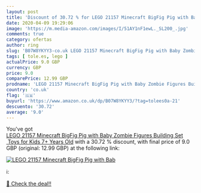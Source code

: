 ```yaml
---
layout: post
title: 'Discount of 30.72 % for LEGO 21157 Minecraft BigFig Pig with Bab'
date: 2020-04-09 19:29:06
image: 'https://m.media-amazon.com/images/I/51AY1nF1ewL._SL200_.jpg'
comments: true
category: ofertas
author: ring
slug: 'B07W8YKYY3-co.uk LEGO 21157 Minecraft BigFig Pig with Baby Zombie...'
tags: [ tole.es, lego ]
actualPrice: 9.0 GBP
currency: GBP
price: 9.0
comparePrice: 12.99 GBP
prodname: 'LEGO 21157 Minecraft BigFig Pig with Baby Zombie Figures Building Set  Toys for Kids 7+ Years Old'
country: 'co.uk'
flag: '🇬🇧'
buyurl: 'https://www.amazon.co.uk/dp/B07W8YKYY3/?tag=tolees0a-21'
descuento: '30.72'
average: '9.0'
---
```


You've got [LEGO 21157 Minecraft BigFig Pig with Baby Zombie Figures Building Set  Toys for Kids 7+ Years Old](https://www.amazon.co.uk/dp/B07W8YKYY3/?tag=tolees0a-21) with a  30.72 % discount, with final price of 9.0 GBP (original: 12.99 GBP) at the following link:

[![LEGO 21157 Minecraft BigFig Pig with Bab](https://m.media-amazon.com/images/I/51AY1nF1ewL._SL200_.jpg)](https://www.amazon.co.uk/dp/B07W8YKYY3/?tag=tolees0a-21)

ℹ️:


[🛒 Check the deal!!](https://www.amazon.co.uk/dp/B07W8YKYY3/?tag=tolees0a-21)
